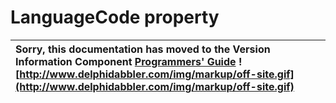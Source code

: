 <a href='Hidden comment: 
$Rev$
$Date$
'></a>

# LanguageCode property #

| Sorry, this documentation has moved to the Version Information Component **[Programmers' Guide](http://wiki.delphidabbler.com/index.php/Docs/TPJVersionInfoLanguageCode)** ![http://www.delphidabbler.com/img/markup/off-site.gif](http://www.delphidabbler.com/img/markup/off-site.gif) |
|:-----------------------------------------------------------------------------------------------------------------------------------------------------------------------------------------------------------------------------------------------------------------------------------------|